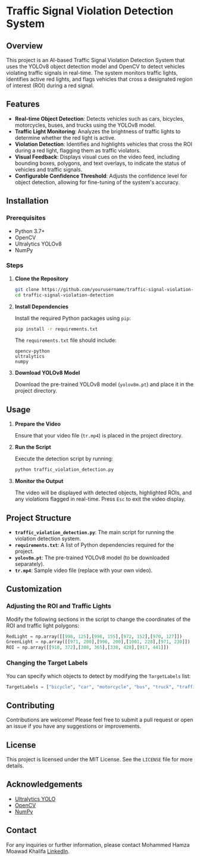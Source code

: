 # Traffic Signal Violation Detection System

## Overview

This project is an AI-based Traffic Signal Violation Detection System that uses the YOLOv8 object detection model and OpenCV to detect vehicles violating traffic signals in real-time. The system monitors traffic lights, identifies active red lights, and flags vehicles that cross a designated region of interest (ROI) during a red signal.

## Features

- **Real-time Object Detection**: Detects vehicles such as cars, bicycles, motorcycles, buses, and trucks using the YOLOv8 model.
- **Traffic Light Monitoring**: Analyzes the brightness of traffic lights to determine whether the red light is active.
- **Violation Detection**: Identifies and highlights vehicles that cross the ROI during a red light, flagging them as traffic violators.
- **Visual Feedback**: Displays visual cues on the video feed, including bounding boxes, polygons, and text overlays, to indicate the status of vehicles and traffic signals.
- **Configurable Confidence Threshold**: Adjusts the confidence level for object detection, allowing for fine-tuning of the system's accuracy.

## Installation

### Prerequisites

- Python 3.7+
- OpenCV
- Ultralytics YOLOv8
- NumPy

### Steps

1. **Clone the Repository**

   ```bash
   git clone https://github.com/yourusername/traffic-signal-violation-detection.git
   cd traffic-signal-violation-detection
   ```

2. **Install Dependencies**

   Install the required Python packages using `pip`:

   ```bash
   pip install -r requirements.txt
   ```

   The `requirements.txt` file should include:
   ```text
   opencv-python
   ultralytics
   numpy
   ```

3. **Download YOLOv8 Model**

   Download the pre-trained YOLOv8 model (`yolov8m.pt`) and place it in the project directory.

## Usage

1. **Prepare the Video**

   Ensure that your video file (`tr.mp4`) is placed in the project directory.

2. **Run the Script**

   Execute the detection script by running:

   ```bash
   python traffic_violation_detection.py
   ```

3. **Monitor the Output**

   The video will be displayed with detected objects, highlighted ROIs, and any violations flagged in real-time. Press `Esc` to exit the video display.

## Project Structure

- **`traffic_violation_detection.py`**: The main script for running the violation detection system.
- **`requirements.txt`**: A list of Python dependencies required for the project.
- **`yolov8m.pt`**: The pre-trained YOLOv8 model (to be downloaded separately).
- **`tr.mp4`**: Sample video file (replace with your own video).

## Customization

### Adjusting the ROI and Traffic Lights

Modify the following sections in the script to change the coordinates of the ROI and traffic light polygons:

```python
RedLight = np.array([[998, 125],[998, 155],[972, 152],[970, 127]])
GreenLight = np.array([[971, 200],[996, 200],[1001, 228],[971, 230]])
ROI = np.array([[910, 372],[388, 365],[338, 428],[917, 441]])
```

### Changing the Target Labels

You can specify which objects to detect by modifying the `TargetLabels` list:

```python
TargetLabels = ["bicycle", "car", "motorcycle", "bus", "truck", "traffic light"]
```

## Contributing

Contributions are welcome! Please feel free to submit a pull request or open an issue if you have any suggestions or improvements.

## License

This project is licensed under the MIT License. See the `LICENSE` file for more details.

## Acknowledgements

- [Ultralytics YOLO](https://github.com/ultralytics/yolov8)
- [OpenCV](https://opencv.org/)
- [NumPy](https://numpy.org/)

## Contact

For any inquiries or further information, please contact Mohammed Hamza Moawad Khalifa  [LinkedIn](https://www.linkedin.com/in/mohammed-hamza-moawad-khalifa/).

